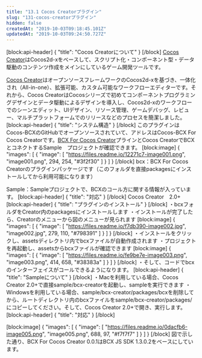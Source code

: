 ```yaml
---
title: "13.1 Cocos Creatorプラグイン"
slug: "131-cocos-creatorプラグイン"
hidden: false
createdAt: "2019-10-03T09:18:45.101Z"
updatedAt: "2019-10-03T09:24:50.727Z"
---
```

[block:api-header]
{
  "title": "Cocos Creatorについて"
}
[/block]
[Cocos Creator](https://www.cocos.com/en/creator)はCocos2d-xをベースして、スクリプト化・コンポーネント型・データ駆動のコンテンツ作成をメインにしているゲーム開発ツールです。

[Cocos Creator](https://www.cocos.com/en/creator)はオープンソースフレームワークのCocos2d-xを基づき、一体化され（All-in-one）、拡張可能、カスタム可能なワークフローエディターです。それから、Cocos CreatorはCocosシリーズで初めてコンポーネントプログラミングデザインとデータ駆動によるデザインを導入し、Cocos2d-xのワークフローでのシーンエディット、UIデザイン、リソース管理、ゲームデバッグ、レビュー、マルチプラットフォームでのリリースなどのプロセスを簡潔しました。
[block:api-header]
{
  "title": "システム構造"
}
[/block]
このプラグインはCocos-BCXのGitHubでオープンソースされていて、アドレスはCocos-BCX For Cocos Creatorです。[BCX For Cocos Creator](https://github.com/CocosBCX/bcx-sdk-creator)プラインとCocos CreatorでBCXとコネクトするSample　プロジェクトが確認できます。
[block:image]
{
  "images": [
    {
      "image": [
        "https://files.readme.io/12271c7-image001.png",
        "image001.png",
        294,
        254,
        "#3f2f30"
      ]
    }
  ]
}
[/block]
bcx：BCX For Cocos Creatorのプラグインパッケージです（このフォルダを直接packagesにインストールしてから利用可能になります）

Sample：Sampleプロジェクトで、BCXのコール方に関する情報が入っています。
[block:api-header]
{
  "title": "対応"
}
[/block]
Cocos Creator　2.0+
[block:api-header]
{
  "title": "プラグインのインストール"
}
[/block]
・bcxフォルダをCreator内のpackagesにインストールします
	・インストールが完了したら、Creatorのメニューから図のメニューが見られます
[block:image]
{
  "images": [
    {
      "image": [
        "https://files.readme.io/f7db390-image002.jpg",
        "image002.jpg",
        279,
        110,
        "#798391"
      ]
    }
  ]
}
[/block]
・インストールをクリックし、assetsディレクトリ内でbcxファイルが自動作成されます
・プロジェクトを再起動し、assetsからbcxファイルが確認できます
[block:image]
{
  "images": [
    {
      "image": [
        "https://files.readme.io/fe9be7e-image003.png",
        "image003.png",
        414,
        658,
        "#38383a"
      ]
    }
  ]
}
[/block]
・そして、コードでbcxのインターフェイスがコールできるようになります。
[block:api-header]
{
  "title": "Sampleについて"
}
[/block]
・Macを利用している場合、Cocos Creator 2.0+で直接sample/bcx-creatorを起動し、sampleを実行できます
・Windowsを利用している場合、sample/bcx-creator/packages/bcxを削除してから、ルートディレクトリ内のbcxファイルをsample/bcx-creator/packages/にコピーしてください。そして、Cocos Creator 2.0+で開き、実行します。
[block:api-header]
{
  "title": "対応"
}
[/block]

[block:image]
{
  "images": [
    {
      "image": [
        "https://files.readme.io/0dacfb6-image005.png",
        "image005.png",
        688,
        97,
        "#f7f7f7"
      ]
    }
  ]
}
[/block]
図で示した通り、BCX For Cocos Creator 0.0.1はBCX JS SDK 1.3.0.2をベースにしています。